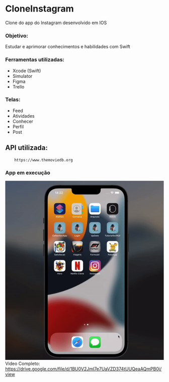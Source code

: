 # CloneInstagram
Clone do app do Instagram desenvolvido em IOS

### Objetivo: 
Estudar e aprimorar conhecimentos e habilidades com Swift

### Ferramentas utilizadas:
- Xcode (Swift)
- Simulator
- Figma
- Trello

### Telas:<br>
- Feed<br>
- Atividades<br>
- Conhecer<br>
- Perfil<br>
- Post<br>

## API utilizada:

        https://www.themoviedb.org  
        
### App em execução
![App Clone Instagram](https://github.com/ElieloJr/CloneInstagram/blob/main/Instagram/Instagram/Assets.xcassets/Instagram.gif)
<br>
Video Completo: https://drive.google.com/file/d/1BU0V2JmI7e7UaVZD374tUUQeaAQmPB0j/view

